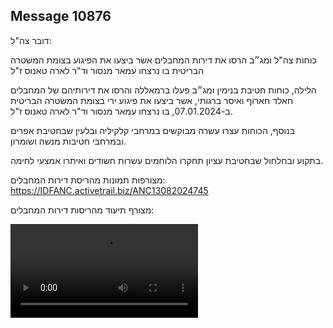 ## Message 10876

דובר צה"ל:

כוחות צה"ל ומג״ב הרסו את דירות המחבלים אשר ביצעו את הפיגוע בצומת המשטרה הבריטית בו נרצחו עמאר מנסור וד"ר לארה טאנוס ז"ל

הלילה, כוחות חטיבת בנימין ומג״ב פעלו ברמאללה והרסו את דירותיהם של המחבלים חאלד חארוף ואיסר ברגותי, אשר ביצעו את פיגוע ירי בצומת המשטרה הבריטית ב-07.01.2024, בו נרצחו עמאר מנסור וד"ר לארה טאנוס ז"ל.

בנוסף, הכוחות עצרו עשרה מבוקשים במרחבי קלקיליה ובלעין שבחטיבת אפרים ובמרחבי חטיבות מנשה ושומרון.

בתקוע ובחלחול שבחטיבת עציון תחקרו הלוחמים עשרות חשודים ואיתרו אמצעי לחימה.

מצורפות תמונות מהריסת דירות המחבלים: https://IDFANC.activetrail.biz/ANC13082024745
 
מצורף תיעוד מהריסות דירות המחבלים:

![Video](https://data.iron-swords.co.il/2024/August/13/10876/10876_media.mp4)
